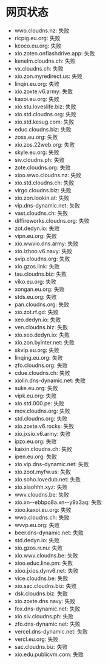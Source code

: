# 网页状态
- wwo.cloudns.nz: 失败
- ricpig.eu.org: 失败
- kcoco.eu.org: 失败
- xio.zoten.onflashdrive.app: 失败
- kenelm.cloudns.ch: 失败
- vx.cloudns.ch: 失败
- xio.zon.myredirect.us: 失败
- linqin.eu.org: 失败
- xio.zoxte.v6.army: 失败
- kaxoi.eu.org: 失败
- xio.stu.loveslife.biz: 失败
- xio.std.cloudns.org: 失败
- xio.std.kesug.com: 失败
- educ.cloudns.biz: 失败
- zosx.eu.org: 失败
- xio.zos.22web.org: 失败
- skyle.eu.org: 失败
- siv.cloudns.ph: 失败
- zote.cloudns.org: 失败
- xioo.wwo.cloudns.nz: 失败
- xio.std.cloudns.ch: 失败
- virgo.cloudns.biz: 失败
- xio.zon.lookin.at: 失败
- vip.dns-dynamic.net: 失败
- vast.cloudns.ch: 失败
- diffireworks.cloudns.org: 失败
- zot.dedyn.io: 失败
- vipn.eu.org: 失败
- xio.wwvio.dns.army: 失败
- xio.lzhoo.v6.navy: 失败
- svip.cloudns.org: 失败
- xio.gzos.link: 失败
- tau.cloudns.biz: 失败
- viko.eu.org: 失败
- xongan.eu.org: 失败
- stds.eu.org: 失败
- pan.cloudns.org: 失败
- xio.zot.rf.gd: 失败
- xeo.dedyn.io: 失败
- ven.cloudns.biz: 失败
- xio.xeo.dedyn.io: 失败
- xio.zon.byinter.net: 失败
- skvip.eu.org: 失败
- linqing.eu.org: 失败
- zfo.cloudns.org: 失败
- cdue.cloudns.ch: 失败
- xiolin.dns-dynamic.net: 失败
- suke.eu.org: 失败
- vipk.eu.org: 失败
- xio.std.000.pe: 失败
- mov.cloudns.org: 失败
- std.cloudns.org: 失败
- xio.zoxte.v6.rocks: 失败
- xio.jxsio.v6.army: 失败
- ipzo.eu.org: 失败
- kaixin.cloudns.ch: 失败
- ipen.eu.org: 失败
- xio.vip.dns-dynamic.net: 失败
- xio.zoot.myfw.us: 失败
- xio.soho.lovedub.net: 失败
- xio.xiaohhh.xyz: 失败
- wwv.cloudns.be: 失败
- xio.xn--ebbpo8a.xn--y9a3aq: 失败
- xioo.kaxoi.eu.org: 失败
- wwo.cloudns.ch: 失败
- wvvp.eu.org: 失败
- beer.dns-dynamic.net: 失败
- std.dedyn.io: 失败
- xio.gzos.rr.nu: 失败
- xio.wwv.cloudns.be: 失败
- xioo.educ.line.pm: 失败
- xioo.jxios.dynv6.net: 失败
- vice.cloudns.be: 失败
- xio.sac.cloudns.biz: 失败
- dsk.cloudns.biz: 失败
- xio.zoxte.dns.navy: 失败
- fox.dns-dynamic.net: 失败
- xio.siv.cloudns.ph: 失败
- zfo.dns-dynamic.net: 失败
- vercel.dns-dynamic.net: 失败
- vercl.eu.org: 失败
- sac.cloudns.biz: 失败
- xio.edu.publicvm.com: 失败
